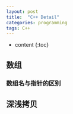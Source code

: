 ```yaml
---
layout: post
title:  "C++ Detail"
categories: programming
tags: C++
---
```


* content
{:toc}

## 数组

### 数组名与指针的区别

## 深浅拷贝

